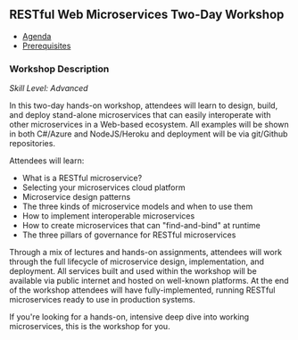 ## RESTful Web Microservices Two-Day Workshop

 * [Agenda](agenda.md)
 * [Prerequisites](prerequisites.md)

### Workshop Description

*Skill Level: Advanced*

In this two-day hands-on workshop, attendees will learn to design, build, and deploy stand-alone microservices that can easily interoperate with other microservices in a Web-based ecosystem. All examples will be shown in both C#/Azure and NodeJS/Heroku and deployment will be via git/Github repositories. 

Attendees will learn:
 * What is a RESTful microservice?
 * Selecting your microservices cloud platform
 * Microservice design patterns 
 * The three kinds of microservice models and when to use them
 * How to implement interoperable microservices
 * How to create microservices that can "find-and-bind" at runtime
 * The three pillars of governance for RESTful microservices

Through a mix of lectures and hands-on assignments, attendees will work through the full lifecycle of microservice design, implementation, and deployment. All services built and used within the workshop will be available via public internet and hosted on well-known platforms. At the end of the workshop attendees will have fully-implemented, running RESTful microservices ready to use in production systems.

If you're looking for a hands-on, intensive deep dive into working microservices, this is the workshop for you.


